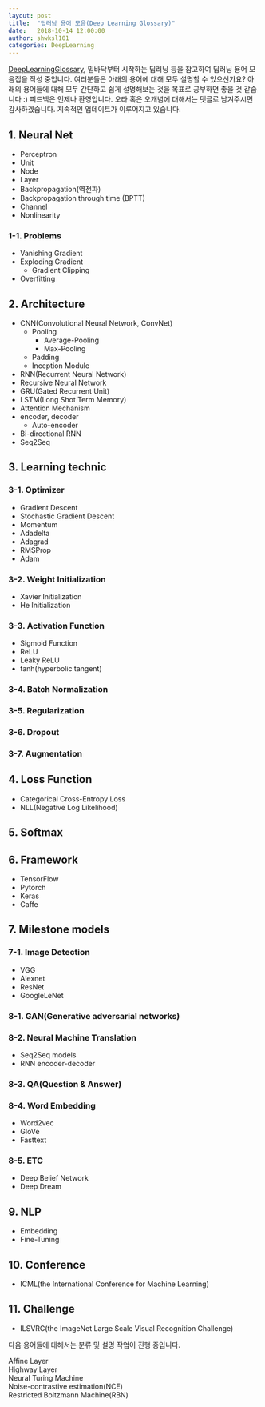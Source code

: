 ```yaml
---
layout: post
title:  "딥러닝 용어 모음(Deep Learning Glossary)"
date:   2018-10-14 12:00:00
author: shwksl101
categories: DeepLearning
---
```


[DeepLearningGlossary](http://www.wildml.com/deep-learning-glossary/), 밑바닥부터 시작하는 딥러닝 등을 참고하여 딥러닝 용어 모음집을 작성 중입니다. 여러분들은 아래의 용어에 대해 모두 설명할 수 있으신가요?
아래의 용어들에 대해 모두 간단하고 쉽게 설명해보는 것을 목표로 공부하면 좋을 것 같습니다 :)
피드백은 언제나 환영입니다. 오타 혹은 오개념에 대해서는 댓글로 남겨주시면 감사하겠습니다. 지속적인 업데이트가 이루어지고 있습니다.

## 1. Neural Net

* Perceptron
* Unit
* Node
* Layer
* Backpropagation(역전파)
* Backpropagation through time (BPTT)
* Channel
* Nonlinearity

### 1-1. Problems

* Vanishing Gradient
* Exploding Gradient
  - Gradient Clipping
* Overfitting

## 2. Architecture

* CNN(Convolutional Neural Network, ConvNet)
  - Pooling
    - Average-Pooling
    - Max-Pooling
  - Padding
  - Inception Module
* RNN(Recurrent Neural Network)
* Recursive Neural Network
* GRU(Gated Recurrent Unit)
* LSTM(Long Shot Term Memory)
* Attention Mechanism
* encoder, decoder
  - Auto-encoder
* Bi-directional RNN
* Seq2Seq

## 3. Learning technic

### 3-1. Optimizer

* Gradient Descent
* Stochastic Gradient Descent
* Momentum
* Adadelta
* Adagrad
* RMSProp
* Adam

### 3-2. Weight Initialization

* Xavier Initialization
* He Initialization

### 3-3. Activation Function

* Sigmoid Function
* ReLU
* Leaky ReLU
* tanh(hyperbolic tangent)

### 3-4. Batch Normalization

### 3-5. Regularization

### 3-6. Dropout

### 3-7. Augmentation

## 4. Loss Function

* Categorical Cross-Entropy Loss
* NLL(Negative Log Likelihood)

## 5. Softmax

## 6. Framework

* TensorFlow
* Pytorch
* Keras
* Caffe

## 7. Milestone models

### 7-1. Image Detection

* VGG
* Alexnet
* ResNet
* GoogleLeNet

### 8-1. GAN(Generative adversarial networks)

### 8-2. Neural Machine Translation

* Seq2Seq models
* RNN encoder-decoder

### 8-3. QA(Question & Answer)

### 8-4. Word Embedding

* Word2vec
* GloVe
* Fasttext

### 8-5. ETC

* Deep Belief Network
* Deep Dream

## 9. NLP

* Embedding
* Fine-Tuning

## 10. Conference

* ICML(the International Conference for Machine Learning)

## 11. Challenge

* ILSVRC(the ImageNet Large Scale Visual Recognition Challenge)

다음 용어들에 대해서는 분류 및 설명 작업이 진행 중입니다.

Affine Layer  
Highway Layer  
Neural Turing Machine  
Noise-contrastive estimation(NCE)  
Restricted Boltzmann Machine(RBN)
